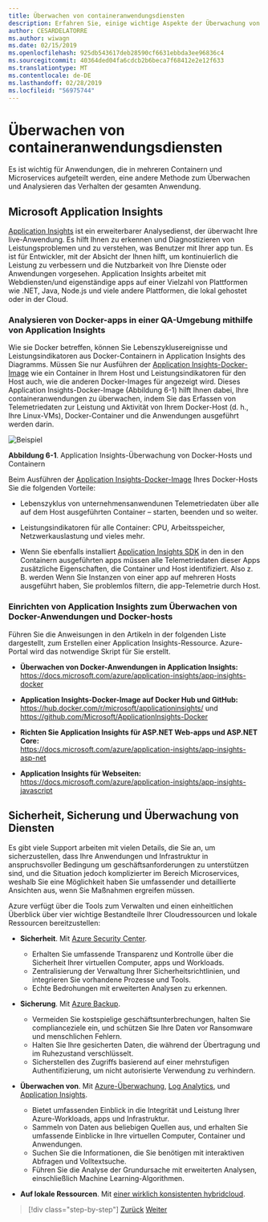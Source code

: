 ```yaml
---
title: Überwachen von containeranwendungsdiensten
description: Erfahren Sie, einige wichtige Aspekte der Überwachung von Container-Architekturen
author: CESARDELATORRE
ms.author: wiwagn
ms.date: 02/15/2019
ms.openlocfilehash: 925db543617deb28590cf6631ebbda3ee96836c4
ms.sourcegitcommit: 40364ded04fa6cdcb2b6beca7f68412e2e12f633
ms.translationtype: MT
ms.contentlocale: de-DE
ms.lasthandoff: 02/28/2019
ms.locfileid: "56975744"
---
```

# <a name="monitor-containerized-application-services"></a>Überwachen von containeranwendungsdiensten

Es ist wichtig für Anwendungen, die in mehreren Containern und Microservices aufgeteilt werden, eine andere Methode zum Überwachen und Analysieren das Verhalten der gesamten Anwendung.

## <a name="microsoft-application-insights"></a>Microsoft Application Insights

[Application Insights](https://docs.microsoft.com/azure/application-insights/app-insights-overview) ist ein erweiterbarer Analysedienst, der überwacht Ihre live-Anwendung. Es hilft Ihnen zu erkennen und Diagnostizieren von Leistungsproblemen und zu verstehen, was Benutzer mit Ihrer app tun. Es ist für Entwickler, mit der Absicht der Ihnen hilft, um kontinuierlich die Leistung zu verbessern und die Nutzbarkeit von Ihre Dienste oder Anwendungen vorgesehen. Application Insights arbeitet mit Webdiensten/und eigenständige apps auf einer Vielzahl von Plattformen wie .NET, Java, Node.js und viele andere Plattformen, die lokal gehostet oder in der Cloud.

### <a name="analyzing-docker-apps-in-qa-environments-using-application-insights"></a>Analysieren von Docker-apps in einer QA-Umgebung mithilfe von Application Insights

Wie sie Docker betreffen, können Sie Lebenszyklusereignisse und Leistungsindikatoren aus Docker-Containern in Application Insights des Diagramms. Müssen Sie nur Ausführen der [Application Insights-Docker-Image](https://hub.docker.com/r/microsoft/applicationinsights/) wie ein Container in Ihrem Host und Leistungsindikatoren für den Host auch, wie die anderen Docker-Images für angezeigt wird. Dieses Application Insights-Docker-Image (Abbildung 6-1) hilft Ihnen dabei, Ihre containeranwendungen zu überwachen, indem Sie das Erfassen von Telemetriedaten zur Leistung und Aktivität von Ihrem Docker-Host (d. h., Ihre Linux-VMs), Docker-Container und die Anwendungen ausgeführt werden darin.

![Beispiel](./media/image1.png)

**Abbildung 6-1**. Application Insights-Überwachung von Docker-Hosts und Containern

Beim Ausführen der [Application Insights-Docker-Image](https://hub.docker.com/r/microsoft/applicationinsights/) Ihres Docker-Hosts Sie die folgenden Vorteile:

- Lebenszyklus von unternehmensanwendunen Telemetriedaten über alle auf dem Host ausgeführten Container – starten, beenden und so weiter.

- Leistungsindikatoren für alle Container: CPU, Arbeitsspeicher, Netzwerkauslastung und vieles mehr.

- Wenn Sie ebenfalls installiert [Application Insights SDK](https://docs.microsoft.com/azure/application-insights/app-insights-asp-net) in den in den Containern ausgeführten apps müssen alle Telemetriedaten dieser Apps zusätzliche Eigenschaften, die Container und Host identifiziert. Also z. B. werden Wenn Sie Instanzen von einer app auf mehreren Hosts ausgeführt haben, Sie problemlos filtern, die app-Telemetrie durch Host.

### <a name="setting-up-application-insights-to-monitor-docker-applications-and-docker-hosts"></a>Einrichten von Application Insights zum Überwachen von Docker-Anwendungen und Docker-hosts

Führen Sie die Anweisungen in den Artikeln in der folgenden Liste dargestellt, zum Erstellen einer Application Insights-Ressource. Azure-Portal wird das notwendige Skript für Sie erstellt.

- **Überwachen von Docker-Anwendungen in Application Insights:** \
  <https://docs.microsoft.com/azure/application-insights/app-insights-docker>

- **Application Insights-Docker-Image auf Docker Hub und GitHub:** \
  <https://hub.docker.com/r/microsoft/applicationinsights/> und \
  <https://github.com/Microsoft/ApplicationInsights-Docker>

- **Richten Sie Application Insights für ASP.NET Web-apps und ASP.NET Core:** \
  <https://docs.microsoft.com/azure/application-insights/app-insights-asp-net>

- **Application Insights für Webseiten:**  
  <https://docs.microsoft.com/azure/application-insights/app-insights-javascript>

## <a name="security-backup-and-monitoring-services"></a>Sicherheit, Sicherung und Überwachung von Diensten

Es gibt viele Support arbeiten mit vielen Details, die Sie an, um sicherzustellen, dass Ihre Anwendungen und Infrastruktur in anspruchsvoller Bedingung um geschäftsanforderungen zu unterstützen sind, und die Situation jedoch komplizierter im Bereich Microservices, weshalb Sie eine Möglichkeit haben Sie umfassender und detaillierte Ansichten aus, wenn Sie Maßnahmen ergreifen müssen.

Azure verfügt über die Tools zum Verwalten und einen einheitlichen Überblick über vier wichtige Bestandteile Ihrer Cloudressourcen und lokale Ressourcen bereitzustellen:

- **Sicherheit**. Mit [Azure Security Center](https://azure.microsoft.com/services/security-center/).
  - Erhalten Sie umfassende Transparenz und Kontrolle über die Sicherheit Ihrer virtuellen Computer, apps und Workloads.
  - Zentralisierung der Verwaltung Ihrer Sicherheitsrichtlinien, und integrieren Sie vorhandene Prozesse und Tools.
  - Echte Bedrohungen mit erweiterten Analysen zu erkennen.

- **Sicherung**. Mit [Azure Backup](https://azure.microsoft.com/services/backup/).
  - Vermeiden Sie kostspielige geschäftsunterbrechungen, halten Sie complianceziele ein, und schützen Sie Ihre Daten vor Ransomware und menschlichen Fehlern.
  - Halten Sie Ihre gesicherten Daten, die während der Übertragung und im Ruhezustand verschlüsselt.
  - Sicherstellen des Zugriffs basierend auf einer mehrstufigen Authentifizierung, um nicht autorisierte Verwendung zu verhindern.

- **Überwachen von**. Mit [Azure-Überwachung](https://azure.microsoft.com/solutions/monitoring/), [Log Analytics](https://azure.microsoft.com/services/log-analytics/), und [Application Insights](https://azure.microsoft.com/services/application-insights/).
  - Bietet umfassenden Einblick in die Integrität und Leistung Ihrer Azure-Workloads, apps und Infrastruktur.
  - Sammeln von Daten aus beliebigen Quellen aus, und erhalten Sie umfassende Einblicke in Ihre virtuellen Computer, Container und Anwendungen.
  - Suchen Sie die Informationen, die Sie benötigen mit interaktiven Abfragen und Volltextsuche. 
  - Führen Sie die Analyse der Grundursache mit erweiterten Analysen, einschließlich Machine Learning-Algorithmen.

- **Auf lokale Ressourcen**. Mit [einer wirklich konsistenten hybridcloud](https://azure.microsoft.com/resources/truly-consistent-hybrid-cloud-with-microsoft-azure/).

>[!div class="step-by-step"]
>[Zurück](manage-production-docker-environments.md)
>[Weiter](../key-takeaways/index.md)

